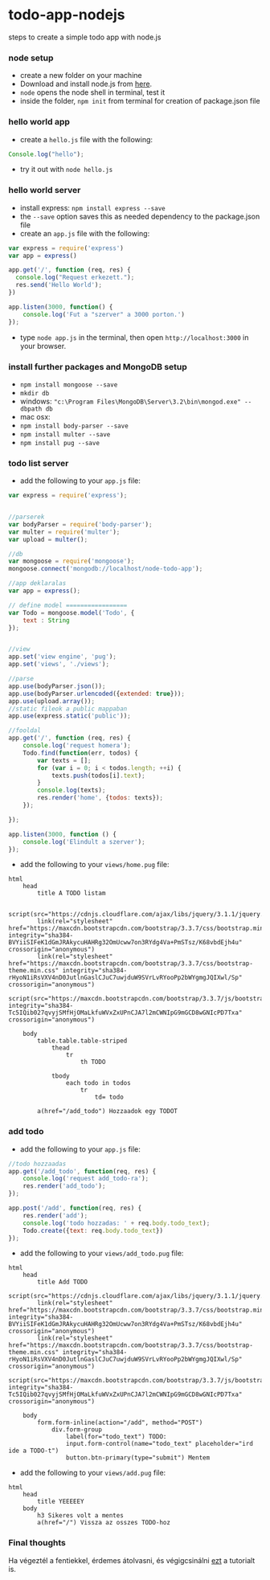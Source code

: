 # todo-app-nodejs
steps to create a simple todo app with node.js

### node setup

* create a new folder on your machine
* Download and install node.js from [here](https://nodejs.org/en/download/).
* `node` opens the node shell in terminal, test it
* inside the folder, `npm init` from terminal for creation of package.json file

### hello world app

* create a `hello.js` file with the following:
``` javascript
Console.log("hello");
```

* try it out with `node hello.js`

### hello world server

* install express: `npm install express --save`
* the `--save` option saves this as needed dependency to the package.json file
* create an `app.js` file with the following:

``` javascript
var express = require('express')
var app = express()

app.get('/', function (req, res) {
  console.log("Request erkezett.");
  res.send('Hello World');
})

app.listen(3000, function() {
	console.log('Fut a "szerver" a 3000 porton.')
});
```

* type `node app.js` in the terminal, then open `http://localhost:3000` in your browser.

### install further packages and MongoDB setup

* `npm install mongoose --save`
* `mkdir db`
* windows: `"c:\Program Files\MongoDB\Server\3.2\bin\mongod.exe" --dbpath db`
* mac osx:
* `npm install body-parser --save`
* `npm install multer --save`
* `npm install pug --save`

### todo list server

* add the following to your `app.js` file:

``` javascript
var express = require('express');


//parserek
var bodyParser = require('body-parser');
var multer = require('multer');
var upload = multer();

//db
var mongoose = require('mongoose');
mongoose.connect('mongodb://localhost/node-todo-app');

//app deklaralas
var app = express();

// define model =================
var Todo = mongoose.model('Todo', {
    text : String
});


//view
app.set('view engine', 'pug');
app.set('views', './views');

//parse
app.use(bodyParser.json());
app.use(bodyParser.urlencoded({extended: true}));
app.use(upload.array());
//static fileok a public mappaban
app.use(express.static('public'));

//fooldal
app.get('/', function (req, res) {
	console.log('request homera');
	Todo.find(function(err, todos) {
		var texts = [];
		for (var i = 0; i < todos.length; ++i) {
			texts.push(todos[i].text);
		}
		console.log(texts);
		res.render('home', {todos: texts});
	});

});

app.listen(3000, function () {
	console.log('Elindult a szerver');
});
```

* add the following to your `views/home.pug` file:
``` Jade
html
	head
		title A TODO listam

		script(src="https://cdnjs.cloudflare.com/ajax/libs/jquery/3.1.1/jquery.min.js")
		link(rel="stylesheet" href="https://maxcdn.bootstrapcdn.com/bootstrap/3.3.7/css/bootstrap.min.css" integrity="sha384-BVYiiSIFeK1dGmJRAkycuHAHRg32OmUcww7on3RYdg4Va+PmSTsz/K68vbdEjh4u" crossorigin="anonymous")
		link(rel="stylesheet" href="https://maxcdn.bootstrapcdn.com/bootstrap/3.3.7/css/bootstrap-theme.min.css" integrity="sha384-rHyoN1iRsVXV4nD0JutlnGaslCJuC7uwjduW9SVrLvRYooPp2bWYgmgJQIXwl/Sp" crossorigin="anonymous")
		script(src="https://maxcdn.bootstrapcdn.com/bootstrap/3.3.7/js/bootstrap.min.js" integrity="sha384-Tc5IQib027qvyjSMfHjOMaLkfuWVxZxUPnCJA7l2mCWNIpG9mGCD8wGNIcPD7Txa" crossorigin="anonymous")

	body
		table.table.table-striped
			thead
				tr
					th TODO

			tbody
				each todo in todos
					tr
						td= todo

		a(href="/add_todo") Hozzaadok egy TODOT
```

### add todo
* add the following to your `app.js` file:

``` javascript
//todo hozzaadas
app.get('/add_todo', function(req, res) {
	console.log('request add_todo-ra');
	res.render('add_todo');
});

app.post('/add', function(req, res) {
	res.render('add');
	console.log('todo hozzadas: ' + req.body.todo_text);
	Todo.create({text: req.body.todo_text})
});
```

* add the following to your `views/add_todo.pug` file:
``` Jade
html
    head
        title Add TODO
        script(src="https://cdnjs.cloudflare.com/ajax/libs/jquery/3.1.1/jquery.min.js")
        link(rel="stylesheet" href="https://maxcdn.bootstrapcdn.com/bootstrap/3.3.7/css/bootstrap.min.css" integrity="sha384-BVYiiSIFeK1dGmJRAkycuHAHRg32OmUcww7on3RYdg4Va+PmSTsz/K68vbdEjh4u" crossorigin="anonymous")
        link(rel="stylesheet" href="https://maxcdn.bootstrapcdn.com/bootstrap/3.3.7/css/bootstrap-theme.min.css" integrity="sha384-rHyoN1iRsVXV4nD0JutlnGaslCJuC7uwjduW9SVrLvRYooPp2bWYgmgJQIXwl/Sp" crossorigin="anonymous")
        script(src="https://maxcdn.bootstrapcdn.com/bootstrap/3.3.7/js/bootstrap.min.js" integrity="sha384-Tc5IQib027qvyjSMfHjOMaLkfuWVxZxUPnCJA7l2mCWNIpG9mGCD8wGNIcPD7Txa" crossorigin="anonymous")

    body
        form.form-inline(action="/add", method="POST")
            div.form-group
                label(for="todo_text") TODO:
                input.form-control(name="todo_text" placeholder="ird ide a TODO-t")
                button.btn-primary(type="submit") Mentem
```

* add the following to your `views/add.pug` file:
``` Jade
html
	head
		title YEEEEEY
	body
		h3 Sikeres volt a mentes
		a(href="/") Vissza az osszes TODO-hoz
```

### Final thoughts
Ha végeztél a fentiekkel, érdemes átolvasni, és végigcsinálni [ezt](https://scotch.io/tutorials/creating-a-single-page-todo-app-with-node-and-angular) a tutorialt is.
